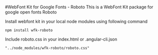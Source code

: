 #WebFont Kit for Google Fonts - Roboto
This is a WebFont Kit package for google open fonts Roboto

Install webfont kit in your local node modules using following command

```
npm install wfk-roboto
```

Include roboto.css in your index.html or .angular-cli.json



```
"../node_modules/wfk-roboto/roboto.css"

```

